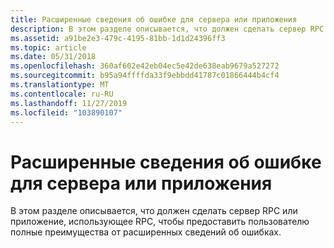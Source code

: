 ```yaml
---
title: Расширенные сведения об ошибке для сервера или приложения
description: В этом разделе описывается, что должен сделать сервер RPC или приложение, использующее RPC, чтобы предоставить пользователю полные преимущества от расширенных сведений об ошибках.
ms.assetid: a91be2e3-479c-4195-81bb-1d1d24396ff3
ms.topic: article
ms.date: 05/31/2018
ms.openlocfilehash: 360af602e42eb04ec5e42de638eab9679a527272
ms.sourcegitcommit: b95a94ffffda33f9ebbdd41787c01866444b4cf4
ms.translationtype: MT
ms.contentlocale: ru-RU
ms.lasthandoff: 11/27/2019
ms.locfileid: "103890107"
---
```

# <a name="extended-error-information-for-server-or-app"></a>Расширенные сведения об ошибке для сервера или приложения

В этом разделе описывается, что должен сделать сервер RPC или приложение, использующее RPC, чтобы предоставить пользователю полные преимущества от расширенных сведений об ошибках.

 

 




